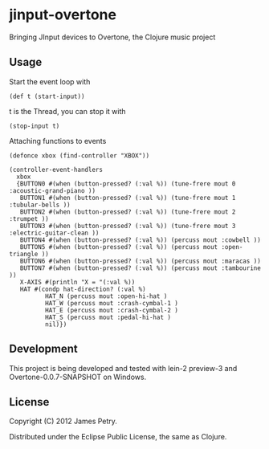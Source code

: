 # jinput-overtone

Bringing JInput devices to Overtone, the Clojure music project

## Usage

Start the event loop with

    (def t (start-input))
    
t is the Thread, you can stop it with

    (stop-input t)

Attaching functions to events

    (defonce xbox (find-controller "XBOX"))

    (controller-event-handlers
      xbox
      {BUTTON0 #(when (button-pressed? (:val %)) (tune-frere mout 0 :acoustic-grand-piano ))
       BUTTON1 #(when (button-pressed? (:val %)) (tune-frere mout 1 :tubular-bells ))
       BUTTON2 #(when (button-pressed? (:val %)) (tune-frere mout 2 :trumpet ))
       BUTTON3 #(when (button-pressed? (:val %)) (tune-frere mout 3 :electric-guitar-clean ))
       BUTTON4 #(when (button-pressed? (:val %)) (percuss mout :cowbell ))
       BUTTON5 #(when (button-pressed? (:val %)) (percuss mout :open-triangle ))
       BUTTON6 #(when (button-pressed? (:val %)) (percuss mout :maracas ))
       BUTTON7 #(when (button-pressed? (:val %)) (percuss mout :tambourine ))
       X-AXIS #(println "X = "(:val %))
       HAT #(condp hat-direction? (:val %)
              HAT_N (percuss mout :open-hi-hat )
              HAT_W (percuss mout :crash-cymbal-1 )
              HAT_E (percuss mout :crash-cymbal-2 )
              HAT_S (percuss mout :pedal-hi-hat )
              nil)})
              
## Development
This project is being developed and tested with lein-2 preview-3 and Overtone-0.0.7-SNAPSHOT
on Windows.

## License

Copyright (C) 2012 James Petry.

Distributed under the Eclipse Public License, the same as Clojure.
